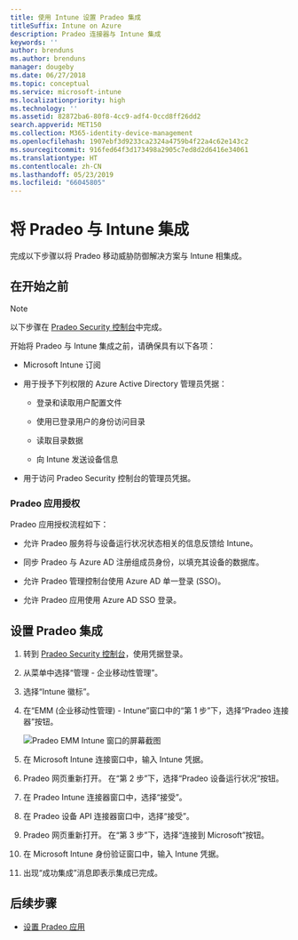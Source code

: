 ```yaml
---
title: 使用 Intune 设置 Pradeo 集成
titleSuffix: Intune on Azure
description: Pradeo 连接器与 Intune 集成
keywords: ''
author: brenduns
ms.author: brenduns
manager: dougeby
ms.date: 06/27/2018
ms.topic: conceptual
ms.service: microsoft-intune
ms.localizationpriority: high
ms.technology: ''
ms.assetid: 82872ba6-80f8-4cc9-adf4-0ccd8ff26dd2
search.appverid: MET150
ms.collection: M365-identity-device-management
ms.openlocfilehash: 1907ebf3d9233ca2324a4759b4f22a4c62e143c2
ms.sourcegitcommit: 916fed64f3d173498a2905c7ed8d2d6416e34061
ms.translationtype: HT
ms.contentlocale: zh-CN
ms.lasthandoff: 05/23/2019
ms.locfileid: "66045805"
---
```

# <a name="integrate-pradeo-with-intune"></a>将 Pradeo 与 Intune 集成

完成以下步骤以将 Pradeo 移动威胁防御解决方案与 Intune 相集成。

## <a name="before-you-begin"></a>在开始之前

> [!NOTE]
> 以下步骤在 [Pradeo Security 控制台](https://www.apps-security.com)中完成。

开始将 Pradeo 与 Intune 集成之前，请确保具有以下各项：

-   Microsoft Intune 订阅

-   用于授予下列权限的 Azure Active Directory 管理员凭据：

    -   登录和读取用户配置文件

    -   使用已登录用户的身份访问目录

    -   读取目录数据

    -   向 Intune 发送设备信息

-   用于访问 Pradeo Security 控制台的管理员凭据。

### <a name="pradeo-app-authorization"></a>Pradeo 应用授权

Pradeo 应用授权流程如下：

-   允许 Pradeo 服务将与设备运行状况状态相关的信息反馈给 Intune。

-   同步 Pradeo 与 Azure AD 注册组成员身份，以填充其设备的数据库。

-   允许 Pradeo 管理控制台使用 Azure AD 单一登录 (SSO)。

-   允许 Pradeo 应用使用 Azure AD SSO 登录。

## <a name="to-set-up-pradeo-integration"></a>设置 Pradeo 集成

1.  转到 [Pradeo Security 控制台](https://www.apps-security.com)，使用凭据登录。

2.  从菜单中选择“管理 - 企业移动性管理”。

3.  选择“Intune 徽标”。

4.  在“EMM (企业移动性管理) - Intune”窗口中的“第 1 步”下，选择“Pradeo 连接器”按钮。 

    ![Pradeo EMM Intune 窗口的屏幕截图](./media/pradeo_setup.png)

5. 在 Microsoft Intune 连接窗口中，输入 Intune 凭据。

5.  Pradeo 网页重新打开。 在“第 2 步”下，选择“Pradeo 设备运行状况”按钮。

7. 在 Pradeo Intune 连接器窗口中，选择“接受”。 

8. 在 Pradeo 设备 API 连接器窗口中，选择“接受”。

9. Pradeo 网页重新打开。 在“第 3 步”下，选择“连接到 Microsoft”按钮。 

10. 在 Microsoft Intune 身份验证窗口中，输入 Intune 凭据。

11. 出现“成功集成”消息即表示集成已完成。

## <a name="next-steps"></a>后续步骤

-   [设置 Pradeo 应用](mtd-apps-ios-app-configuration-policy-add-assign.md)
